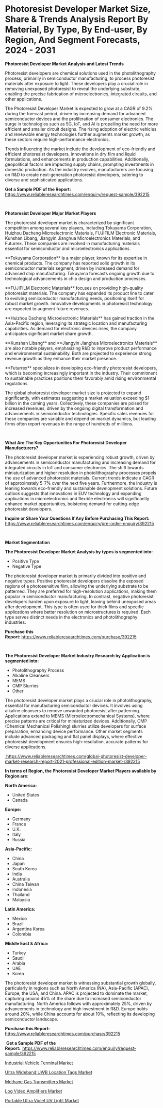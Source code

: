 <p><h1>Photoresist Developer Market Size, Share & Trends Analysis Report By Material, By Type, By End-user, By Region, And Segment Forecasts, 2024 - 2031</h1></p><p><strong>Photoresist Developer Market Analysis and Latest Trends</strong></p>
<p><p>Photoresist developers are chemical solutions used in the photolithography process, primarily in semiconductor manufacturing, to process photoresist materials after exposure to light. These developers play a crucial role in removing unexposed photoresist to reveal the underlying substrate, enabling the precise fabrication of microelectronics, integrated circuits, and other applications.</p><p>The Photoresist Developer Market is expected to grow at a CAGR of 9.2% during the forecast period, driven by increasing demand for advanced semiconductor devices and the proliferation of consumer electronics. The surge in technologies such as 5G, IoT, and AI is propelling the need for more efficient and smaller circuit designs. The rising adoption of electric vehicles and renewable energy technologies further augments market growth, as these sectors require high-performance electronics.</p><p>Trends influencing the market include the development of eco-friendly and efficient photoresist developers, innovations in dry film and liquid formulations, and enhancements in production capabilities. Additionally, geopolitical factors are impacting supply chains, prompting investments in domestic production. As the industry evolves, manufacturers are focusing on R&D to create next-generation photoresist developers, catering to diverse and sophisticated applications.</p></p>
<p><strong>Get a Sample PDF of the Report:&nbsp;</strong> <a href="https://www.reliableresearchtimes.com/enquiry/request-sample/392215?utm_campaign=1572&utm_medium=2&utm_source=Github&utm_content=ia&utm_term=26102024&utm_id=photoresist-developer">https://www.reliableresearchtimes.com/enquiry/request-sample/392215</a></p>
<p>&nbsp;</p>
<p><strong>Photoresist Developer Major Market Players</strong></p>
<p><p>The photoresist developer market is characterized by significant competition among several key players, including Tokuyama Corporation, Huizhou Dacheng Microelectronic Materials, FUJIFILM Electronic Materials, Kunshan Libang, Jiangyin Jianghua Microelectronics Materials, and Futurrex. These companies are involved in manufacturing materials essential for semiconductor and microelectronics applications.</p><p>**Tokuyama Corporation** is a major player, known for its expertise in chemical products. The company has reported solid growth in its semiconductor materials segment, driven by increased demand for advanced chip manufacturing. Tokuyama forecasts ongoing growth due to technological advancements in chip design and production processes.</p><p>**FUJIFILM Electronic Materials** focuses on providing high-quality photoresist materials. The company has expanded its product line to cater to evolving semiconductor manufacturing needs, positioning itself for robust market growth. Innovative developments in photoresist technology are expected to augment future revenues.</p><p>**Huizhou Dacheng Microelectronic Materials** has gained traction in the Asia-Pacific region, leveraging its strategic location and manufacturing capabilities. As demand for electronic devices rises, the company anticipates significant market share growth.</p><p>**Kunshan Libang** and **Jiangyin Jianghua Microelectronics Materials** are also notable players, emphasizing R&D to improve product performance and environmental sustainability. Both are projected to experience strong revenue growth as they enhance their market presence.</p><p>**Futurrex** specializes in developing eco-friendly photoresist developers, which is becoming increasingly important in the industry. Their commitment to sustainable practices positions them favorably amid rising environmental regulations.</p><p>The global photoresist developer market size is projected to expand significantly, with estimates suggesting a market valuation exceeding $1 billion in the coming years. Collectively, these companies are poised for increased revenues, driven by the ongoing digital transformation and advancements in semiconductor technologies. Specific sales revenues for these companies are variable and depend on market dynamics, but leading firms often report revenues in the range of hundreds of millions.</p></p>
<p>&nbsp;</p>
<p><strong>What Are The Key Opportunities For Photoresist Developer Manufacturers?</strong></p>
<p><p>The photoresist developer market is experiencing robust growth, driven by advancements in semiconductor manufacturing and increasing demand for integrated circuits in IoT and consumer electronics. The shift towards miniaturization and higher resolution in photolithography processes propels the use of advanced photoresist materials. Current trends indicate a CAGR of approximately 5-7% over the next five years. Furthermore, the industry is leaning towards eco-friendly and sustainable development solutions. Future outlook suggests that innovations in EUV technology and expanding applications in microelectronics and flexible electronics will significantly enhance market opportunities, bolstering demand for cutting-edge photoresist developers.</p></p>
<p><strong>Inquire or Share Your Questions If Any Before Purchasing This Report:</strong> <a href="https://www.reliableresearchtimes.com/enquiry/pre-order-enquiry/392215?utm_campaign=1572&utm_medium=2&utm_source=Github&utm_content=ia&utm_term=26102024&utm_id=photoresist-developer">https://www.reliableresearchtimes.com/enquiry/pre-order-enquiry/392215</a></p>
<p>&nbsp;</p>
<p><strong>Market Segmentation</strong></p>
<p><strong>The Photoresist Developer Market Analysis by types is segmented into:</strong></p>
<p><ul><li>Positive Type</li><li>Negative Type</li></ul></p>
<p><p>The photoresist developer market is primarily divided into positive and negative types. Positive photoresist developers dissolve the exposed regions of a photosensitive film, allowing the underlying substrate to be patterned. They are preferred for high-resolution applications, making them popular in semiconductor manufacturing. In contrast, negative photoresist developers harden upon exposure to light, leaving behind unexposed areas after development. This type is often used for thick films and specific applications where better resolution on microstructures is required. Each type serves distinct needs in the electronics and photolithography industries.</p></p>
<p><strong>Purchase this Report:&nbsp;</strong><a href="https://www.reliableresearchtimes.com/purchase/392215?utm_campaign=1572&utm_medium=2&utm_source=Github&utm_content=ia&utm_term=26102024&utm_id=photoresist-developer">https://www.reliableresearchtimes.com/purchase/392215</a></p>
<p>&nbsp;</p>
<p><strong>The Photoresist Developer Market Industry Research by Application is segmented into:</strong></p>
<p><ul><li>Photolithography Process</li><li>Alkaline Cleansers</li><li>MEMS</li><li>CMP Slurries</li><li>Other</li></ul></p>
<p><p>The photoresist developer market plays a crucial role in photolithography, essential for manufacturing semiconductor devices. It involves using alkaline cleansers to remove unwanted photoresist after patterning. Applications extend to MEMS (Microelectromechanical Systems), where precise patterns are critical for miniaturized devices. Additionally, CMP (Chemical Mechanical Polishing) slurries utilize developers for surface preparation, enhancing device performance. Other market segments include advanced packaging and flat panel displays, where effective photoresist development ensures high-resolution, accurate patterns for diverse applications.</p></p>
<p><a href="https://www.reliableresearchtimes.com/global-photoresist-developer-market-research-report-2021-professional-edition-market-r392215?utm_campaign=1572&utm_medium=2&utm_source=Github&utm_content=ia&utm_term=26102024&utm_id=photoresist-developer">&nbsp;https://www.reliableresearchtimes.com/global-photoresist-developer-market-research-report-2021-professional-edition-market-r392215</a></p>
<p><strong>In terms of Region, the Photoresist Developer Market Players available by Region are:</strong></p>
<p>
    <p> <strong> North America: </strong>
        <ul>
            <li>United States</li>
            <li>Canada</li>
        </ul>
        </p> 
    <p> <strong> Europe: </strong>
        <ul>
            <li>Germany</li>
            <li>France</li>
            <li>U.K.</li>
            <li>Italy</li>
            <li>Russia</li>
        </ul>
        </p> 
    <p> <strong> Asia-Pacific: </strong>
        <ul>
            <li>China</li>
            <li>Japan</li>
            <li>South Korea</li>
            <li>India</li>
            <li>Australia</li>
            <li>China Taiwan</li>
            <li>Indonesia</li>
            <li>Thailand</li>
            <li>Malaysia</li>
        </ul>
        </p> 
    <p> <strong> Latin America: </strong>
        <ul>
            <li>Mexico</li>
            <li>Brazil</li>
            <li>Argentina Korea</li>
            <li>Colombia</li>
        </ul>
        </p> 
    <p> <strong> Middle East & Africa: </strong>
        <ul>
            <li>Turkey</li>
            <li>Saudi</li>
            <li>Arabia</li>
            <li>UAE</li>
            <li>Korea</li>
        </ul>
    </p>
    </p>
<p><p>The photoresist developer market is witnessing substantial growth globally, particularly in regions such as North America (NA), Asia-Pacific (APAC), Europe, the USA, and China. APAC is projected to dominate the market, capturing around 45% of the share due to increased semiconductor manufacturing. North America follows with approximately 25%, driven by advancements in technology and high investment in R&D. Europe holds around 20%, while China accounts for about 10%, reflecting its developing semiconductor landscape.</p></p>
<p><strong>Purchase this Report: </strong><a href="https://www.reliableresearchtimes.com/purchase/392215?utm_campaign=1572&utm_medium=2&utm_source=Github&utm_content=ia&utm_term=26102024&utm_id=photoresist-developer">https://www.reliableresearchtimes.com/purchase/392215</a></p>
<p>&nbsp;<strong>Get a Sample PDF of the Report:&nbsp;&nbsp;</strong><a href="https://www.reliableresearchtimes.com/enquiry/request-sample/392215?utm_campaign=1572&utm_medium=2&utm_source=Github&utm_content=ia&utm_term=26102024&utm_id=photoresist-developer">https://www.reliableresearchtimes.com/enquiry/request-sample/392215</a></p>
<p><strong></strong></p>
<p><p><a href="https://www.linkedin.com/pulse/industrial-vehicle-terminal-market-drivers-challenges-forecast-yaegc?utm_campaign=1572&utm_medium=2&utm_source=Github&utm_content=ia&utm_term=26102024&utm_id=photoresist-developer">Industrial Vehicle Terminal Market</a></p><p><a href="https://www.linkedin.com/pulse/ultra-wideband-uwb-location-tags-market-matrix-applications-ijbzc?utm_campaign=1572&utm_medium=2&utm_source=Github&utm_content=ia&utm_term=26102024&utm_id=photoresist-developer">Ultra Wideband UWB Location Tags Market</a></p><p><a href="https://www.linkedin.com/pulse/methane-gas-transmitters-industry-sector-market-dynamics-future-q9uic?utm_campaign=1572&utm_medium=2&utm_source=Github&utm_content=ia&utm_term=26102024&utm_id=photoresist-developer">Methane Gas Transmitters Market</a></p><p><a href="https://www.linkedin.com/pulse/insights-log-video-amplifiers-market-players-size-geographical-lq61c?utm_campaign=1572&utm_medium=2&utm_source=Github&utm_content=ia&utm_term=26102024&utm_id=photoresist-developer">Log Video Amplifiers Market</a></p><p><a href="https://www.linkedin.com/pulse/portable-ultra-violet-uv-light-market-industry-trends-forecast-pvvpc?utm_campaign=1572&utm_medium=2&utm_source=Github&utm_content=ia&utm_term=26102024&utm_id=photoresist-developer">Portable Ultra Violet UV Light Market</a></p></p>